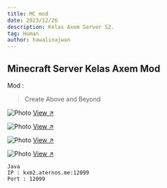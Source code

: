```yaml
---
title: MC mod
date: 2023/12/26
description: Kelas Axem Server S2.
tag: Human
author: hawalinajwan
---
```


## Minecraft Server Kelas Axem Mod 

Mod : 
> Create Above and Beyond



<Image
  src="/images/mc1.jpg"
  alt="Photo"
  width={562}
  height={372}
  priority
  className="next-image"
  quality="50"
/>
 [View ↗](/images/mc1.jpg)
 
 <Image
  src="/images/mc2.jpg"
  alt="Photo"
  width={562}
  height={372}
  priority
  className="next-image"
  quality="50"
/>
 [View ↗](/images/mc2.jpg)
 
 <Image
  src="/images/mc3.jpg"
  alt="Photo"
  width={562}
  height={372}
  priority
  className="next-image"
  quality="50"
/>
 [View ↗](/images/mc3.jpg)
 
 <Image
  src="/images/mc4.jpg"
  alt="Photo"
  width={562}
  height={372}
  priority
  className="next-image"
  quality="50"
/>
 [View ↗](/images/mc4.jpg)
 
 ```
 Java
 IP : kxm2.aternos.me:12099
 Port : 12099
 ```
